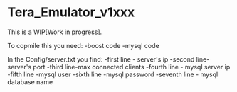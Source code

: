 # Tera_Emulator_v1xxx
This is a WIP[Work in progress].

To copmile this you need:
      -boost code
      -mysql code

In the Config/server.txt you find:
      -first line - server's ip
      -second line- server's port
      -third line-max connected clients
      -fourth line - mysql server ip
      -fifth line -mysql user 
      -sixth line -mysql password
      -seventh line - mysql database name
